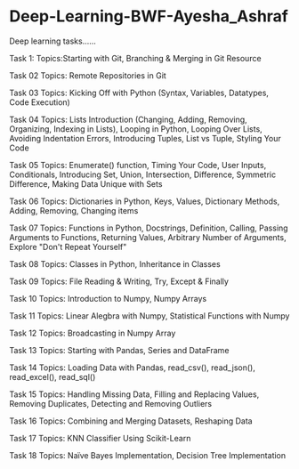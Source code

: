 # Deep-Learning-BWF-Ayesha_Ashraf
Deep learning tasks......


Task 1:
Topics:Starting with Git, Branching & Merging in Git
Resource

Task 02
Topics: Remote Repositories in Git

Task 03
Topics: Kicking Off with Python (Syntax, Variables, Datatypes, Code Execution)

Task 04
Topics: Lists Introduction (Changing, Adding, Removing, Organizing, Indexing in Lists), Looping in Python, Looping Over Lists, Avoiding Indentation Errors, Introducing Tuples, List vs Tuple, Styling Your Code

Task 05
Topics: Enumerate() function, Timing Your Code, User Inputs, Conditionals, Introducing Set, Union, Intersection, Difference, Symmetric Difference, Making Data Unique with Sets

Task 06
Topics: Dictionaries in Python, Keys, Values, Dictionary Methods, Adding, Removing, Changing items

Task 07
Topics: Functions in Python, Docstrings, Definition, Calling, Passing Arguments to Functions, Returning Values, Arbitrary Number of Arguments, Explore "Don't Repeat Yourself"

Task 08
Topics: Classes in Python, Inheritance in Classes

Task 09
Topics: File Reading & Writing, Try, Except & Finally

Task 10
Topics: Introduction to Numpy, Numpy Arrays

Task 11
Topics: Linear Alegbra with Numpy, Statistical Functions with Numpy

Task 12
Topics: Broadcasting in Numpy Array

Task 13
Topics: Starting with Pandas, Series and DataFrame

Task 14
Topics: Loading Data with Pandas, read_csv(), read_json(), read_excel(), read_sql()

Task 15
Topics: Handling Missing Data, Filling and Replacing Values, Removing Duplicates, Detecting and Removing Outliers

Task 16
Topics: Combining and Merging Datasets, Reshaping Data

Task 17
Topics: KNN Classifier Using Scikit-Learn

Task 18
Topics: Naïve Bayes Implementation, Decision Tree Implementation
